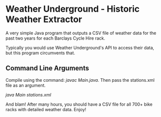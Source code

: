 Weather Underground - Historic Weather Extractor
=========

A very simple Java program that outputs a CSV file of weather data for the past two years for each Barclays Cycle Hire rack.

Typically you would use Weather Underground's API to access their data, but this program circumvents that.

Command Line Arguments
---
Compile using the command: *javac Main.java*. Then pass the stations.xml file as an argument.

*java Main stations.xml*

And blam! After many hours, you should have a CSV file for all 700+ bike racks with detailed weather data. Enjoy!

